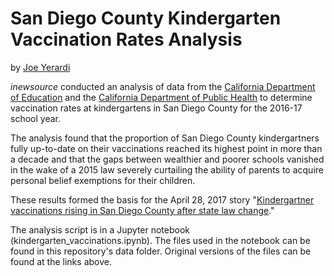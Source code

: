# San Diego County Kindergarten Vaccination Rates Analysis
by [Joe Yerardi](https://twitter.com/JoeYerardi)

*inewsource* conducted an analysis of data from the [California Department of Education](http://www.cde.ca.gov/ds/sd/sd/filessp.asp) and the [California Department of Public Health](https://www.cdph.ca.gov/programs/immunize/pages/immunizationlevels.aspx) to determine vaccination rates at kindergartens in San Diego County for the 2016-17 school year.

The analysis found that the proportion of San Diego County kindergartners fully up-to-date on their vaccinations reached its highest point in more than a decade and that the gaps between wealthier and poorer schools vanished in the wake of a 2015 law severely curtailing the ability of parents to acquire personal belief exemptions for their children.

These results formed the basis for the April 28, 2017 story "[Kindergartner vaccinations rising in San Diego County after state law change](https://wp.me/p6tuYl-6kJ)."

The analysis script is in a Jupyter notebook (kindergarten_vaccinations.ipynb). The files used in the notebook can be found in  this repository's data folder. Original versions of the files can be found at the links above.
